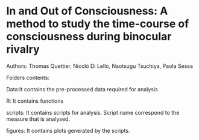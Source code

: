 # In and Out of Consciousness: A method to study the time-course of consciousness during binocular rivalry


Authors: Thomas Quettier, Nicolò Di Lello, Naotsugu Tsuchiya, Paola Sessa

Folders contents:

Data:It contains the pre-processed data required for analysis

R: It contains functions

scripts: It contains scripts for analysis. Script name correspond to the measure that is analysed. 

figures: It contains plots generated by the scripts.